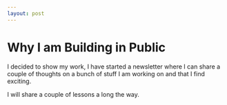 ```yaml
---
layout: post
---
```


# Why I am Building in Public

I decided to show my work, I have started a newsletter where I can share a couple of thoughts on a bunch of stuff I am working on and that I find exciting. 

I will share a couple of lessons a long the way.

